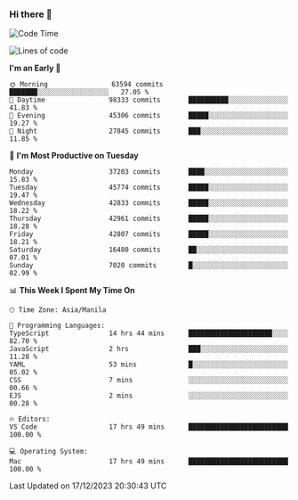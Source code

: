 ### Hi there 👋

<!--START_SECTION:waka-->
![Code Time](http://img.shields.io/badge/Code%20Time-4%2C641%20hrs%2041%20mins-blue)

![Lines of code](https://img.shields.io/badge/From%20Hello%20World%20I%27ve%20Written-104.2%20million%20lines%20of%20code-blue)

**I'm an Early 🐤** 

```text
🌞 Morning                63594 commits       ███████░░░░░░░░░░░░░░░░░░   27.05 % 
🌆 Daytime                98333 commits       ██████████░░░░░░░░░░░░░░░   41.83 % 
🌃 Evening                45306 commits       █████░░░░░░░░░░░░░░░░░░░░   19.27 % 
🌙 Night                  27845 commits       ███░░░░░░░░░░░░░░░░░░░░░░   11.85 % 
```
📅 **I'm Most Productive on Tuesday** 

```text
Monday                   37203 commits       ████░░░░░░░░░░░░░░░░░░░░░   15.83 % 
Tuesday                  45774 commits       █████░░░░░░░░░░░░░░░░░░░░   19.47 % 
Wednesday                42833 commits       █████░░░░░░░░░░░░░░░░░░░░   18.22 % 
Thursday                 42961 commits       █████░░░░░░░░░░░░░░░░░░░░   18.28 % 
Friday                   42807 commits       █████░░░░░░░░░░░░░░░░░░░░   18.21 % 
Saturday                 16480 commits       ██░░░░░░░░░░░░░░░░░░░░░░░   07.01 % 
Sunday                   7020 commits        █░░░░░░░░░░░░░░░░░░░░░░░░   02.99 % 
```


📊 **This Week I Spent My Time On** 

```text
🕑︎ Time Zone: Asia/Manila

💬 Programming Languages: 
TypeScript               14 hrs 44 mins      █████████████████████░░░░   82.70 % 
JavaScript               2 hrs               ███░░░░░░░░░░░░░░░░░░░░░░   11.28 % 
YAML                     53 mins             █░░░░░░░░░░░░░░░░░░░░░░░░   05.02 % 
CSS                      7 mins              ░░░░░░░░░░░░░░░░░░░░░░░░░   00.66 % 
EJS                      2 mins              ░░░░░░░░░░░░░░░░░░░░░░░░░   00.28 % 

🔥 Editors: 
VS Code                  17 hrs 49 mins      █████████████████████████   100.00 % 

💻 Operating System: 
Mac                      17 hrs 49 mins      █████████████████████████   100.00 % 
```


 Last Updated on 17/12/2023 20:30:43 UTC
<!--END_SECTION:waka-->


<!--
**rad182/rad182** is a ✨ _special_ ✨ repository because its `README.md` (this file) appears on your GitHub profile.

Here are some ideas to get you started:

- 🔭 I’m currently working on ...
- 🌱 I’m currently learning ...
- 👯 I’m looking to collaborate on ...
- 🤔 I’m looking for help with ...
- 💬 Ask me about ...
- 📫 How to reach me: ...
- 😄 Pronouns: ...
- ⚡ Fun fact: ...
-->
